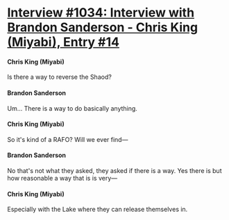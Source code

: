# [Interview #1034: Interview with Brandon Sanderson - Chris King (Miyabi), Entry #14](https://www.theoryland.com/intvmain.php?i=1034#14)

#### Chris King (Miyabi)

Is there a way to reverse the Shaod?

#### Brandon Sanderson

Um... There is a way to do basically anything.

#### Chris King (Miyabi)

So it's kind of a RAFO? Will we ever find—

#### Brandon Sanderson

No that's not what they asked, they asked if there is a way. Yes there is but how reasonable a way that is is very—

#### Chris King (Miyabi)

Especially with the Lake where they can release themselves in.

